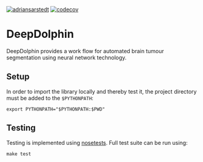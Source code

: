 [![adriansarstedt](https://circleci.com/gh/adriansarstedt/deep_dolphin.svg?style=shield&circle-token=5f49fde881ddd893225b4fb0e2efe5af4f38222e)](https://app.circleci.com/pipelines/github/adriansarstedt/deep_dolphin)
[![codecov](https://codecov.io/gh/adriansarstedt/deep_dolphin/branch/master/graph/badge.svg?token=A918ZGR2WN)](https://codecov.io/gh/adriansarstedt/deep_dolphin)

# DeepDolphin

DeepDolphin provides a work flow for automated brain tumour segmentation using neural network technology.

## Setup

In order to import the library locally and thereby test it, the project directory must be added to the `$PYTHONPATH`:

```
export PYTHONPATH="$PYTHONPATH:$PWD"
```

## Testing

Testing is implemented using [nosetests](https://nose.readthedocs.io/en/latest/usage.html). Full test suite can be run using:

```
make test
```
